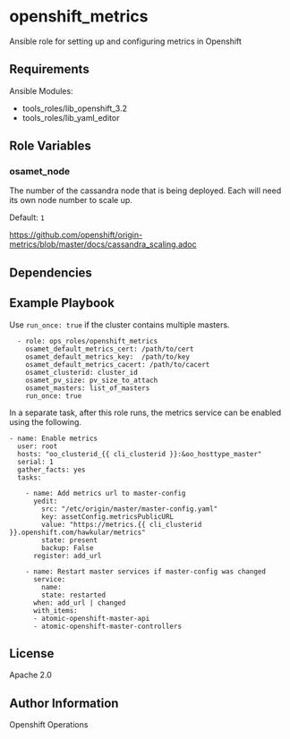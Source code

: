 openshift_metrics
=========

Ansible role for setting up and configuring metrics in Openshift

Requirements
------------

Ansible Modules:

- tools_roles/lib_openshift_3.2
- tools_roles/lib_yaml_editor


Role Variables
--------------

### osamet_node

The number of the cassandra node that is being deployed. Each will need its own
node number to scale up.

Default: `1`

https://github.com/openshift/origin-metrics/blob/master/docs/cassandra_scaling.adoc

Dependencies
------------


Example Playbook
----------------
Use `run_once: true` if the cluster contains multiple masters.

```
  - role: ops_roles/openshift_metrics
    osamet_default_metrics_cert: /path/to/cert
    osamet_default_metrics_key:  /path/to/key
    osamet_default_metrics_cacert: /path/to/cacert
    osamet_clusterid: cluster_id
    osamet_pv_size: pv_size_to_attach
    osamet_masters: list_of_masters
    run_once: true
```

In a separate task, after this role runs, the metrics service can be enabled using the following.

```
- name: Enable metrics
  user: root
  hosts: "oo_clusterid_{{ cli_clusterid }}:&oo_hosttype_master"
  serial: 1
  gather_facts: yes
  tasks:

    - name: Add metrics url to master-config
      yedit:
        src: "/etc/origin/master/master-config.yaml"
        key: assetConfig.metricsPublicURL
        value: "https://metrics.{{ cli_clusterid }}.openshift.com/hawkular/metrics"
        state: present
        backup: False
      register: add_url

    - name: Restart master services if master-config was changed
      service:
        name:
        state: restarted
      when: add_url | changed
      with_items:
      - atomic-openshift-master-api
      - atomic-openshift-master-controllers
```

License
-------

Apache 2.0

Author Information
------------------

Openshift Operations
